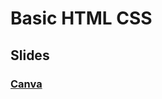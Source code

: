 # Basic HTML CSS

## Slides

### [Canva](https://www.canva.com/design/DADx69l5pGU/pMm4L-MIzB2GTILbmOfROA/view?utm_content=DADx69l5pGU&utm_campaign=designshare&utm_medium=link&utm_source=sharebutton)
